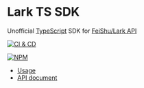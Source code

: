 # Lark TS SDK

Unofficial [TypeScript][1] SDK for [FeiShu/Lark API][2]

[![CI & CD](https://github.com/idea2app/Lark-TS-SDK/actions/workflows/main.yml/badge.svg)][3]

[![NPM](https://nodei.co/npm/lark-ts-sdk.png?downloads=true&downloadRank=true&stars=true)][4]

-   [Usage](test/index.spec.ts)
-   [API document](https://ideapp.dev/Lark-TS-SDK/)

[1]: https://www.typescriptlang.org/
[2]: https://open.feishu.cn/
[3]: https://github.com/idea2app/Lark-TS-SDK/actions/workflows/main.yml
[4]: https://nodei.co/npm/lark-ts-sdk/
